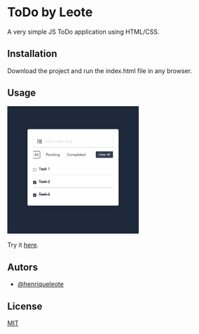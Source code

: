 # ToDo by Leote

A very simple JS ToDo application using HTML/CSS.

## Installation

Download the project and run the index.html file in any browser.

## Usage
<img src="https://github.com/henriqueleote/todo-app/blob/main/assets/Screenshot_1.png" width="300"/></img><p></p>
Try it [here](https://tangerine-babka-fe701e.netlify.app/).

## Autors

- [@henriqueleote](https://www.github.com/henriqueleote)


## License

[MIT](https://choosealicense.com/licenses/mit/)
